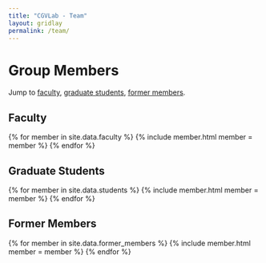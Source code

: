 ```yaml
---
title: "CGVLab - Team"
layout: gridlay
permalink: /team/
---
```


# Group Members
Jump to [faculty](#faculty), [graduate students](#graduate-students), [former members](#former-members).

## Faculty

<div class="container-fluid">
  <div class="row">
    {% for member in site.data.faculty %}
    {% include member.html member = member %}
    {% endfor %}
  </div>
</div>

## Graduate Students

<div class="container-fluid">
  <div class="row">
    {% for member in site.data.students %}
    {% include member.html member = member %}
    {% endfor %}
  </div>
</div>

## Former Members

<div class="container-fluid">
  <div class="row">
    {% for member in site.data.former_members %}
    {% include member.html member = member %}
    {% endfor %}
  </div>
</div>
